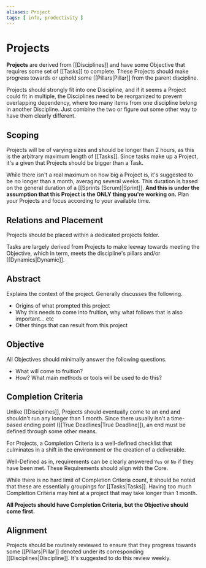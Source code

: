```yaml
---
aliases: Project
tags: [ info, productivity ]
---
```

# Projects
**Projects** are derived from [[Disciplines]] and have some Objective that requires some set of [[Tasks]] to complete. These Projects should make progress towards or uphold some [[Pillars|Pillar]] from the parent discipline.

Projects should strongly fit into one Discipline, and if it seems a Project could fit in multiple, the Disciplines need to be reorganized to prevent overlapping dependency, where too many items from one discipline belong in another Discipline. Just combine the two or figure out some other way to have them clearly different.

## Scoping
Projects will be of varying sizes and should be longer than 2 hours, as this is the arbitrary maximum length of [[Tasks]]. Since tasks make up a Project, it's a given that Projects should be bigger than a Task.

While there isn't a real maximum on how big a Project is, it's suggested to be no longer than a month, averaging several weeks. This duration is based on the general duration of a [[Sprints (Scrum)|Sprint]]. **And this is under the assumption that this Project is the ONLY thing you're working on.** Plan your Projects and focus according to your available time.

## Relations and Placement
Projects should be placed within a dedicated projects folder.

Tasks are largely derived from Projects to make leeway towards meeting the Objective, which in term, meets the discipline's pillars and/or [[Dynamics|Dynamic]].

## Abstract
Explains the context of the project. Generally discusses the following.
- Origins of what prompted this project
- Why this needs to come into fruition, why what follows that is also important... etc
- Other things that can result from this project

## Objective
All Objectives should minimally answer the following questions.
- What will come to fruition?
- How? What main methods or tools will be used to do this?

## Completion Criteria
Unlike [[Disciplines]], Projects should eventually come to an end and shouldn't run any longer than 1 month. Since there usually isn't a time-based ending point ([[True Deadlines|True Deadline]]), an end must be defined through some other means.

For Projects, a Completion Criteria is a well-defined checklist that culminates in a shift in the environment or the creation of a deliverable. 

Well-Defined as in, requirements can be clearly answered `Yes` or `No` if they have been met. These Requirements should align with the Core.

While there is no hard limit of Completion Criteria count, it should be noted that these are essentially groupings for [[Tasks|Tasks]]. Having too much Completion Criteria may hint at a project that may take longer than 1 month.

**All Projects should have Completion Criteria, but the Objective should come first.**

## Alignment
Projects should be routinely reviewed to ensure that they progress towards some [[Pillars|Pillar]] denoted under its corresponding [[Disciplines|Discipline]]. It's suggested to do this review weekly.